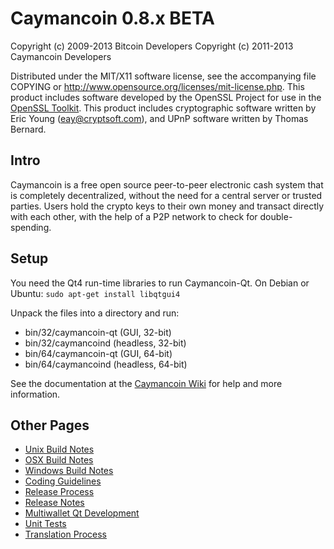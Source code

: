 Caymancoin 0.8.x BETA
====================

Copyright (c) 2009-2013 Bitcoin Developers
Copyright (c) 2011-2013 Caymancoin Developers

Distributed under the MIT/X11 software license, see the accompanying
file COPYING or http://www.opensource.org/licenses/mit-license.php.
This product includes software developed by the OpenSSL Project for use in the [OpenSSL Toolkit](http://www.openssl.org/). This product includes
cryptographic software written by Eric Young ([eay@cryptsoft.com](mailto:eay@cryptsoft.com)), and UPnP software written by Thomas Bernard.


Intro
---------------------
Caymancoin is a free open source peer-to-peer electronic cash system that is
completely decentralized, without the need for a central server or trusted
parties.  Users hold the crypto keys to their own money and transact directly
with each other, with the help of a P2P network to check for double-spending.


Setup
---------------------
You need the Qt4 run-time libraries to run Caymancoin-Qt. On Debian or Ubuntu:
	`sudo apt-get install libqtgui4`

Unpack the files into a directory and run:

- bin/32/caymancoin-qt (GUI, 32-bit)
- bin/32/caymancoind (headless, 32-bit)
- bin/64/caymancoin-qt (GUI, 64-bit)
- bin/64/caymancoind (headless, 64-bit)

See the documentation at the [Caymancoin Wiki](http://caymancoin.info)
for help and more information.


Other Pages
---------------------
- [Unix Build Notes](build-unix.md)
- [OSX Build Notes](build-osx.md)
- [Windows Build Notes](build-msw.md)
- [Coding Guidelines](coding.md)
- [Release Process](release-process.md)
- [Release Notes](release-notes.md)
- [Multiwallet Qt Development](multiwallet-qt.md)
- [Unit Tests](unit-tests.md)
- [Translation Process](translation_process.md)
